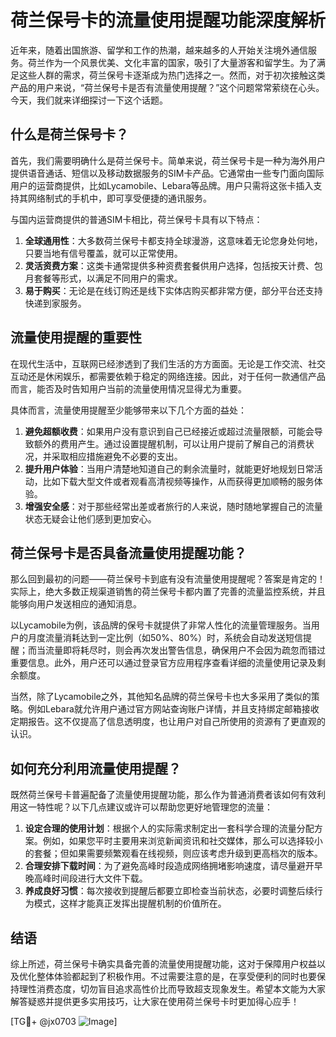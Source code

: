 # 荷兰保号卡的流量使用提醒功能深度解析

近年来，随着出国旅游、留学和工作的热潮，越来越多的人开始关注境外通信服务。荷兰作为一个风景优美、文化丰富的国家，吸引了大量游客和留学生。为了满足这些人群的需求，荷兰保号卡逐渐成为热门选择之一。然而，对于初次接触这类产品的用户来说，“荷兰保号卡是否有流量使用提醒？”这个问题常常萦绕在心头。今天，我们就来详细探讨一下这个话题。

## 什么是荷兰保号卡？

首先，我们需要明确什么是荷兰保号卡。简单来说，荷兰保号卡是一种为海外用户提供语音通话、短信以及移动数据服务的SIM卡产品。它通常由一些专门面向国际用户的运营商提供，比如Lycamobile、Lebara等品牌。用户只需将这张卡插入支持其网络制式的手机中，即可享受便捷的通讯服务。

与国内运营商提供的普通SIM卡相比，荷兰保号卡具有以下特点：
1. **全球通用性**：大多数荷兰保号卡都支持全球漫游，这意味着无论您身处何地，只要当地有信号覆盖，就可以正常使用。
2. **灵活资费方案**：这类卡通常提供多种资费套餐供用户选择，包括按天计费、包月套餐等形式，以满足不同用户的需求。
3. **易于购买**：无论是在线订购还是线下实体店购买都非常方便，部分平台还支持快递到家服务。

## 流量使用提醒的重要性

在现代生活中，互联网已经渗透到了我们生活的方方面面。无论是工作交流、社交互动还是休闲娱乐，都需要依赖于稳定的网络连接。因此，对于任何一款通信产品而言，能否及时告知用户当前的流量使用情况显得尤为重要。

具体而言，流量使用提醒至少能够带来以下几个方面的益处：
1. **避免超额收费**：如果用户没有意识到自己已经接近或超过流量限额，可能会导致额外的费用产生。通过设置提醒机制，可以让用户提前了解自己的消费状况，并采取相应措施避免不必要的支出。
2. **提升用户体验**：当用户清楚地知道自己的剩余流量时，就能更好地规划日常活动，比如下载大型文件或者观看高清视频等操作，从而获得更加顺畅的服务体验。
3. **增强安全感**：对于那些经常出差或者旅行的人来说，随时随地掌握自己的流量状态无疑会让他们感到更加安心。

## 荷兰保号卡是否具备流量使用提醒功能？

那么回到最初的问题——荷兰保号卡到底有没有流量使用提醒呢？答案是肯定的！实际上，绝大多数正规渠道销售的荷兰保号卡都内置了完善的流量监控系统，并且能够向用户发送相应的通知消息。

以Lycamobile为例，该品牌的保号卡就提供了非常人性化的流量管理服务。当用户的月度流量消耗达到一定比例（如50%、80%）时，系统会自动发送短信提醒；而当流量即将耗尽时，则会再次发出警告信息，确保用户不会因为疏忽而错过重要信息。此外，用户还可以通过登录官方应用程序查看详细的流量使用记录及剩余额度。

当然，除了Lycamobile之外，其他知名品牌的荷兰保号卡也大多采用了类似的策略。例如Lebara就允许用户通过官方网站查询账户详情，并且支持绑定邮箱接收定期报告。这不仅提高了信息透明度，也让用户对自己所使用的资源有了更直观的认识。

## 如何充分利用流量使用提醒？

既然荷兰保号卡普遍配备了流量使用提醒功能，那么作为普通消费者该如何有效利用这一特性呢？以下几点建议或许可以帮助您更好地管理您的流量：

1. **设定合理的使用计划**：根据个人的实际需求制定出一套科学合理的流量分配方案。例如，如果您平时主要用来浏览新闻资讯和社交媒体，那么可以选择较小的套餐；但如果需要频繁观看在线视频，则应该考虑升级到更高档次的版本。
2. **合理安排下载时间**：为了避免高峰时段造成网络拥堵影响速度，请尽量避开早晚高峰时间段进行大文件下载。
3. **养成良好习惯**：每次接收到提醒后都要立即检查当前状态，必要时调整后续行为模式，这样才能真正发挥出提醒机制的价值所在。

## 结语

综上所述，荷兰保号卡确实具备完善的流量使用提醒功能，这对于保障用户权益以及优化整体体验都起到了积极作用。不过需要注意的是，在享受便利的同时也要保持理性消费态度，切勿盲目追求高性价比而导致超支现象发生。希望本文能为大家解答疑惑并提供更多实用技巧，让大家在使用荷兰保号卡时更加得心应手！

[TG💪+ @jx0703 ![Image](https://github.com/user-attachments/assets/dbca1d08-cadb-493c-b0ec-ad6f7a83f270)]